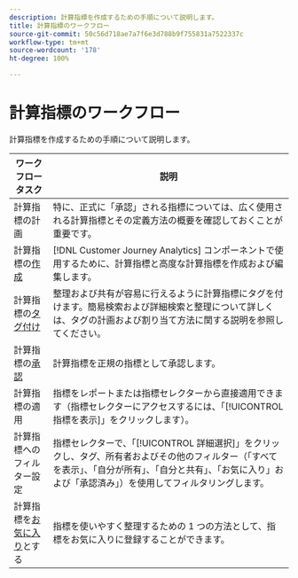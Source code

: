 ```yaml
---
description: 計算指標を作成するための手順について説明します。
title: 計算指標のワークフロー
source-git-commit: 50c56d718ae7a7f6e3d788b9f755831a7522337c
workflow-type: tm+mt
source-wordcount: '178'
ht-degree: 100%

---
```


# 計算指標のワークフロー

計算指標を作成するための手順について説明します。

| ワークフロータスク | 説明 |
| --- | --- |
| 計算指標の計画 | 特に、正式に「承認」される指標については、広く使用される計算指標とその定義方法の概要を確認しておくことが重要です。 |
| 計算指標の[作成](/help/components/calc-metrics/cm-workflow/cm-build-metrics.md) | [!DNL Customer Journey Analytics] コンポーネントで使用するために、計算指標と高度な計算指標を作成および編集します。 |
| 計算指標の[タグ付け](cm-tagging.md) | 整理および共有が容易に行えるように計算指標にタグを付けます。簡易検索および詳細検索と整理について詳しくは、タグの計画および割り当て方法に関する説明を参照してください。 |
| 計算指標の[承認](cm-approving.md) | 計算指標を正規の指標として承認します。 |
| 計算指標の適用 | 指標をレポートまたは指標セレクターから直接適用できます（指標セレクターにアクセスするには、「[!UICONTROL 指標を表示]」をクリックします）。 |
| 計算指標へのフィルター設定 | 指標セレクターで、「[!UICONTROL 詳細選択]」をクリックし、タグ、所有者およびその他のフィルター（「すべてを表示」、「自分が所有」、「自分と共有」、「お気に入り」および「承認済み」）を使用してフィルタリングします。 |
| 計算指標を[お気に入り](cm-finding.md)とする | 指標を使いやすく整理するための 1 つの方法として、指標をお気に入りに登録することができます。 |
